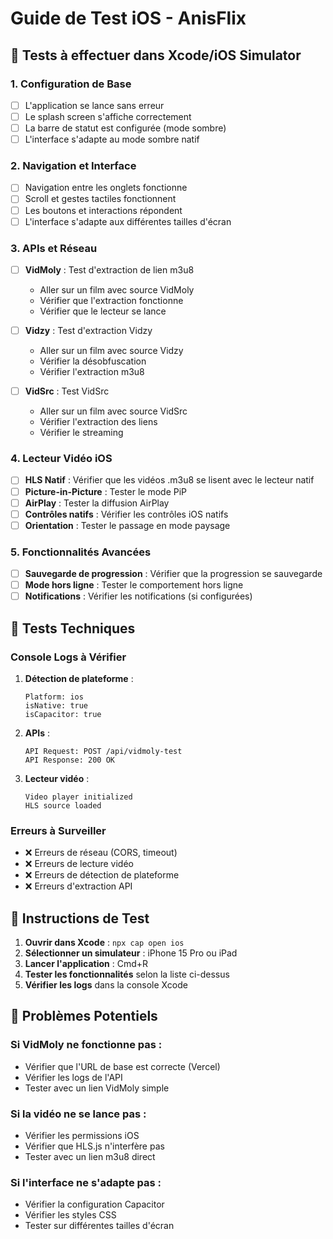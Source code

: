 # Guide de Test iOS - AnisFlix

## 🎯 Tests à effectuer dans Xcode/iOS Simulator

### 1. **Configuration de Base**
- [ ] L'application se lance sans erreur
- [ ] Le splash screen s'affiche correctement
- [ ] La barre de statut est configurée (mode sombre)
- [ ] L'interface s'adapte au mode sombre natif

### 2. **Navigation et Interface**
- [ ] Navigation entre les onglets fonctionne
- [ ] Scroll et gestes tactiles fonctionnent
- [ ] Les boutons et interactions répondent
- [ ] L'interface s'adapte aux différentes tailles d'écran

### 3. **APIs et Réseau**
- [ ] **VidMoly** : Test d'extraction de lien m3u8
  - Aller sur un film avec source VidMoly
  - Vérifier que l'extraction fonctionne
  - Vérifier que le lecteur se lance
  
- [ ] **Vidzy** : Test d'extraction Vidzy
  - Aller sur un film avec source Vidzy
  - Vérifier la désobfuscation
  - Vérifier l'extraction m3u8
  
- [ ] **VidSrc** : Test VidSrc
  - Aller sur un film avec source VidSrc
  - Vérifier l'extraction des liens
  - Vérifier le streaming

### 4. **Lecteur Vidéo iOS**
- [ ] **HLS Natif** : Vérifier que les vidéos .m3u8 se lisent avec le lecteur natif
- [ ] **Picture-in-Picture** : Tester le mode PiP
- [ ] **AirPlay** : Tester la diffusion AirPlay
- [ ] **Contrôles natifs** : Vérifier les contrôles iOS natifs
- [ ] **Orientation** : Tester le passage en mode paysage

### 5. **Fonctionnalités Avancées**
- [ ] **Sauvegarde de progression** : Vérifier que la progression se sauvegarde
- [ ] **Mode hors ligne** : Tester le comportement hors ligne
- [ ] **Notifications** : Vérifier les notifications (si configurées)

## 🔧 Tests Techniques

### Console Logs à Vérifier
1. **Détection de plateforme** :
   ```
   Platform: ios
   isNative: true
   isCapacitor: true
   ```

2. **APIs** :
   ```
   API Request: POST /api/vidmoly-test
   API Response: 200 OK
   ```

3. **Lecteur vidéo** :
   ```
   Video player initialized
   HLS source loaded
   ```

### Erreurs à Surveiller
- ❌ Erreurs de réseau (CORS, timeout)
- ❌ Erreurs de lecture vidéo
- ❌ Erreurs de détection de plateforme
- ❌ Erreurs d'extraction API

## 📱 Instructions de Test

1. **Ouvrir dans Xcode** : `npx cap open ios`
2. **Sélectionner un simulateur** : iPhone 15 Pro ou iPad
3. **Lancer l'application** : Cmd+R
4. **Tester les fonctionnalités** selon la liste ci-dessus
5. **Vérifier les logs** dans la console Xcode

## 🚨 Problèmes Potentiels

### Si VidMoly ne fonctionne pas :
- Vérifier que l'URL de base est correcte (Vercel)
- Vérifier les logs de l'API
- Tester avec un lien VidMoly simple

### Si la vidéo ne se lance pas :
- Vérifier les permissions iOS
- Vérifier que HLS.js n'interfère pas
- Tester avec un lien m3u8 direct

### Si l'interface ne s'adapte pas :
- Vérifier la configuration Capacitor
- Vérifier les styles CSS
- Tester sur différentes tailles d'écran
